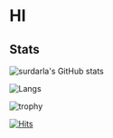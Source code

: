 
# HI

## Stats

<!-- github stats -->
![surdarla's GitHub stats](https://github-readme-stats.vercel.app/api?username=surdarla&show_icons=true&theme=onedark&hide_border=true)

<!-- lang stats -->
![Langs](https://github-readme-stats.vercel.app/api/top-langs/?username=surdarla&layout=compact&theme=onedark&hide_border=true)

<!-- github tropies  -->
![trophy](https://github-profile-trophy.vercel.app/?username=surdarla&theme=onedark&margin-w=15&no-frame=true)

<!-- github hits -->
[![Hits](https://hits.seeyoufarm.com/api/count/incr/badge.svg?url=https%3A%2F%2Fgithub.com%2Fsurdarla&count_bg=%23A9A9A9&title_bg=%23787878&icon=github.svg&icon_color=%23000000&title=hits&edge_flat=false)](https://hits.seeyoufarm.com)

